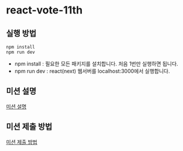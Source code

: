# react-vote-11th

## 실행 방법

```
npm install
npm run dev
```

- npm install : 필요한 모든 패키지를 설치합니다. 처음 1번만 실행하면 됩니다.
- npm run dev : react(next) 웹서버를 localhost:3000에서 실행합니다.

## 미션 설명

[미션 설명](./docs/mission-description/README.md)

## 미션 제출 방법

[미션 제출 방법](https://github.com/CEOS-Developers/react-todo-11th/tree/master/docs/how-to-submit)
